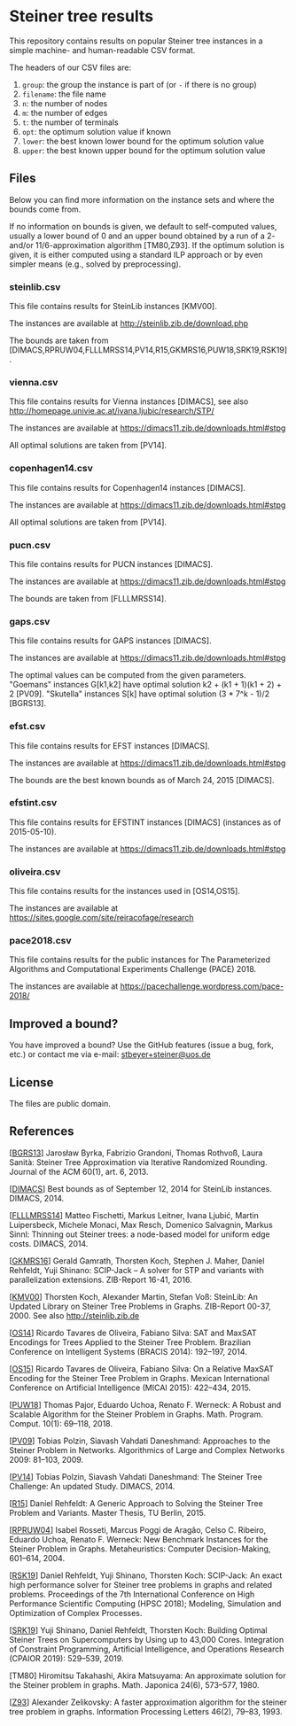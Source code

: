 # Steiner tree results

This repository contains results on popular Steiner tree instances
in a simple machine- and human-readable CSV format.

The headers of our CSV files are:

 1. `group`: the group the instance is part of (or `-` if there is no group)
 2. `filename`: the file name
 3. `n`: the number of nodes
 4. `m`: the number of edges
 5. `t`: the number of terminals
 6. `opt`: the optimum solution value if known
 7. `lower`: the best known lower bound for the optimum solution value
 8. `upper`: the best known upper bound for the optimum solution value

## Files

Below you can find more information on the instance sets and
where the bounds come from.

If no information on bounds is given, we default to self-computed values,
usually a lower bound of 0 and an upper bound obtained by a run of a 2-
and/or 11/6-approximation algorithm [TM80,Z93]. If the optimum solution
is given, it is either computed using a standard ILP approach or by
even simpler means (e.g., solved by preprocessing).

### steinlib.csv

This file contains results for SteinLib instances [KMV00].

The instances are available at http://steinlib.zib.de/download.php

The bounds are taken from
[DIMACS,RPRUW04,FLLLMRSS14,PV14,R15,GKMRS16,PUW18,SRK19,RSK19].

### vienna.csv

This file contains results for Vienna instances [DIMACS],
see also http://homepage.univie.ac.at/ivana.ljubic/research/STP/

The instances are available at https://dimacs11.zib.de/downloads.html#stpg

All optimal solutions are taken from [PV14].

### copenhagen14.csv

This file contains results for Copenhagen14 instances [DIMACS].

The instances are available at https://dimacs11.zib.de/downloads.html#stpg

All optimal solutions are taken from [PV14].

### pucn.csv

This file contains results for PUCN instances [DIMACS].

The instances are available at https://dimacs11.zib.de/downloads.html#stpg

The bounds are taken from [FLLLMRSS14].

### gaps.csv

This file contains results for GAPS instances [DIMACS].

The instances are available at https://dimacs11.zib.de/downloads.html#stpg

The optimal values can be computed from the given parameters.
"Goemans" instances G[k1,k2] have optimal solution
k2 + (k1 + 1)(k1 + 2) + 2 [PV09].
"Skutella" instances S[k] have optimal solution
(3 * 7^k - 1)/2 [BGRS13].

### efst.csv

This file contains results for EFST instances [DIMACS].

The instances are available at https://dimacs11.zib.de/downloads.html#stpg

The bounds are the best known bounds as of March 24, 2015 [DIMACS].

### efstint.csv

This file contains results for EFSTINT instances [DIMACS]
(instances as of 2015-05-10).

The instances are available at https://dimacs11.zib.de/downloads.html#stpg

### oliveira.csv

This file contains results for the instances used in [OS14,OS15].

The instances are available at https://sites.google.com/site/reiracofage/research

### pace2018.csv

This file contains results for the public instances for
The Parameterized Algorithms and Computational Experiments Challenge (PACE) 2018.

The instances are available at https://pacechallenge.wordpress.com/pace-2018/

## Improved a bound?

You have improved a bound?
Use the GitHub features (issue a bug, fork, etc.)
or contact me via e-mail: stbeyer+steiner@uos.de

## License

The files are public domain.

## References

[[BGRS13](https://doi.org/10.1145/2432622.2432628)]
Jarosław Byrka, Fabrizio Grandoni, Thomas Rothvoß, Laura Sanità:
Steiner Tree Approximation via Iterative Randomized Rounding.
Journal of the ACM 60(1), art. 6, 2013.

[[DIMACS](https://dimacs11.zib.de/downloads.html)]
Best bounds as of September 12, 2014 for SteinLib instances.
DIMACS, 2014.

[[FLLLMRSS14](https://doi.org/10.1007/s12532-016-0111-0)]
Matteo Fischetti, Markus Leitner, Ivana Ljubić, Martin Luipersbeck,
Michele Monaci, Max Resch, Domenico Salvagnin, Markus Sinnl:
Thinning out Steiner trees: a node-based model for uniform edge costs.
DIMACS, 2014.

[[GKMRS16](https://doi.org/10.1007/s12532-016-0114-x)]
Gerald Gamrath, Thorsten Koch, Stephen J. Maher, Daniel Rehfeldt, Yuji Shinano:
SCIP-Jack – A solver for STP and variants with parallelization extensions.
ZIB-Report 16-41, 2016.

[[KMV00](https://doi.org/10.1007/978-1-4613-0255-1_9)]
Thorsten Koch, Alexander Martin, Stefan Voß:
SteinLib: An Updated Library on Steiner Tree Problems in Graphs.
ZIB-Report 00-37, 2000.
See also http://steinlib.zib.de

[[OS14](https://doi.org/10.1109/BRACIS.2014.43)]
Ricardo Tavares de Oliveira, Fabiano Silva:
SAT and MaxSAT Encodings for Trees Applied to the Steiner Tree Problem.
Brazilian Conference on Intelligent Systems (BRACIS 2014): 192–197, 2014.

[[OS15](https://doi.org/10.1007/978-3-319-27101-9_32)]
Ricardo Tavares de Oliveira, Fabiano Silva:
On a Relative MaxSAT Encoding for the Steiner Tree Problem in Graphs.
Mexican International Conference on Artificial Intelligence (MICAI 2015):
422–434, 2015.

[[PUW18](https://doi.org/10.1007/s12532-017-0123-4)]
Thomas Pajor, Eduardo Uchoa, Renato F. Werneck:
A Robust and Scalable Algorithm for the Steiner Problem in Graphs.
Math. Program. Comput. 10(1): 69–118, 2018.

[[PV09](https://doi.org/10.1007/978-3-642-02094-0_5)]
Tobias Polzin, Siavash Vahdati Daneshmand:
Approaches to the Steiner Problem in Networks.
Algorithmics of Large and Complex Networks 2009: 81–103, 2009.

[[PV14](http://dimacs11.zib.de/downloads.html)]
Tobias Polzin, Siavash Vahdati Daneshmand:
The Steiner Tree Challenge: An updated Study.
DIMACS, 2014.

[[R15](https://nbn-resolving.de/urn:nbn:de:0297-zib-57817)]
Daniel Rehfeldt:
A Generic Approach to Solving the Steiner Tree Problem and Variants.
Master Thesis, TU Berlin, 2015.

[[RPRUW04](https://doi.org/10.1007/978-1-4757-4137-7_28)]
Isabel Rosseti, Marcus Poggi de Aragão, Celso C. Ribeiro,
Eduardo Uchoa, Renato F. Werneck:
New Benchmark Instances for the Steiner Problem in Graphs.
Metaheuristics: Computer Decision-Making, 601–614, 2004.

[[RSK19](https://opus4.kobv.de/opus4-zib/frontdoor/index/index/docId/7360)]
Daniel Rehfeldt, Yuji Shinano, Thorsten Koch:
SCIP-Jack: An exact high performance solver for Steiner tree problems in graphs and related problems.
Proceedings of the 7th International Conference on High Performance Scientific Computing (HPSC 2018);
Modeling, Simulation and Optimization of Complex Processes.

[[SRK19](http://dx.doi.org/10.1007/978-3-030-19212-9_35)]
Yuji Shinano, Daniel Rehfeldt, Thorsten Koch:
Building Optimal Steiner Trees on Supercomputers by Using up to 43,000 Cores.
Integration of Constraint Programming, Artificial Intelligence, and Operations Research (CPAIOR 2019):
529–539, 2019.

[TM80]
Hiromitsu Takahashi, Akira Matsuyama:
An approximate solution for the Steiner problem in graphs.
Math. Japonica 24(6), 573–577, 1980.

[[Z93](https://doi.org/10.1016/0020-0190(93)90201-J)]
Alexander Zelikovsky:
A faster approximation algorithm for the steiner tree problem in graphs.
Information Processing Letters 46(2), 79–83, 1993.
